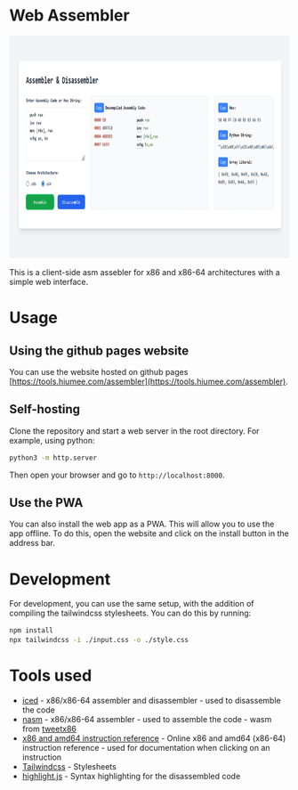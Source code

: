 # Web Assembler

[<img src="example.png" alt="Web Assembler" style="height: 400px;">](https://tools.hiumee.com/assembler)

This is a client-side asm assebler for x86 and x86-64 architectures with a simple web interface.

# Usage

## Using the github pages website

You can use the website hosted on github pages [https://tools.hiumee.com/assembler](https://tools.hiumee.com/assembler).

## Self-hosting

Clone the repository and start a web server in the root directory. For example, using python:

```bash
python3 -m http.server
```

Then open your browser and go to `http://localhost:8000`.

## Use the PWA

You can also install the web app as a PWA. This will allow you to use the app offline. To do this, open the website and click on the install button in the address bar.

# Development

For development, you can use the same setup, with the addition of compiling the tailwindcss stylesheets. You can do this by running:

```bash
npm install
npx tailwindcss -i ./input.css -o ./style.css
```

# Tools used

- [iced](https://github.com/icedland/iced) - x86/x86-64 assembler and disassembler - used to disassemble the code
- [nasm](https://www.nasm.us/) - x86/x86-64 assembler - used to assemble the code - wasm from [tweetx86](https://github.com/AntoineViau/tweetx86)
- [x86 and amd64 instruction reference](https://www.felixcloutier.com/x86/) - Online x86 and amd64 (x86-64) instruction reference - used for documentation when clicking on an instruction
- [Tailwindcss](https://tailwindcss.com/) - Stylesheets
- [highlight.js](https://highlightjs.org/) - Syntax highlighting for the disassembled code